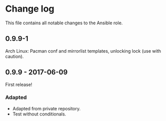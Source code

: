 # Change log

This file contains all notable changes to the Ansible role.

## 0.9.9-1
Arch Linux: Pacman conf and mirrorlist templates, unlocking lock (use with caution).

## 0.9.9 - 2017-06-09

First release!

### Adapted
- Adapted from private repository.
- Test without conditionals.
